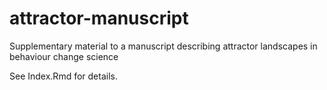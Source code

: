 # attractor-manuscript
Supplementary material to a manuscript describing attractor landscapes in behaviour change science

See Index.Rmd for details.
